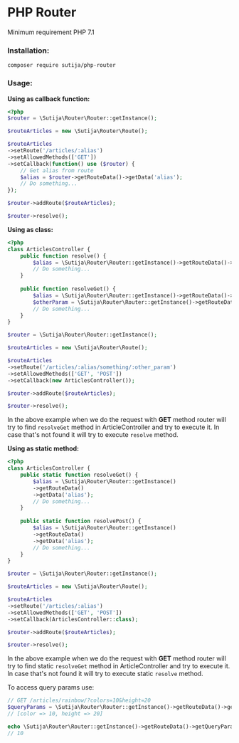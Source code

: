 # PHP Router

Minimum requirement PHP 7.1

### Installation:

`composer require sutija/php-router`

### Usage:

__Using as callback function:__

```php
<?php
$router = \Sutija\Router\Router::getInstance();

$routeArticles = new \Sutija\Router\Route();

$routeArticles
->setRoute('/articles/:alias')
->setAllowedMethods(['GET'])
->setCallback(function() use ($router) {
    // Get alias from route
    $alias = $router->getRouteData()->getData('alias');
    // Do something...
});

$router->addRoute($routeArticles);

$router->resolve();
```

__Using as class:__

```php
<?php
class ArticlesController {
    public function resolve() {
        $alias = \Sutija\Router\Router::getInstance()->getRouteData()->getData('alias');
        // Do something...
    }
    
    public function resolveGet() {
        $alias = \Sutija\Router\Router::getInstance()->getRouteData()->getData('alias');
        $otherParam = \Sutija\Router\Router::getInstance()->getRouteData()->getData('other_param');
        // Do something...
    }
}

$router = \Sutija\Router\Router::getInstance();

$routeArticles = new \Sutija\Router\Route();

$routeArticles
->setRoute('/articles/:alias/something/:other_param')
->setAllowedMethods(['GET', 'POST'])
->setCallback(new ArticlesController());

$router->addRoute($routeArticles);

$router->resolve();
```

In the above example when we do the request with __GET__ method router will try to find `resolveGet` method in ArticleController and try to execute it. In case that's not found it will try to execute `resolve` method.

__Using as static method:__


```php
<?php
class ArticlesController {
    public static function resolveGet() {
        $alias = \Sutija\Router\Router::getInstance()
        ->getRouteData()
        ->getData('alias');
        // Do something...
    }
    
    public static function resolvePost() {
        $alias = \Sutija\Router\Router::getInstance()
        ->getRouteData()
        ->getData('alias');
        // Do something...
    }
}

$router = \Sutija\Router\Router::getInstance();

$routeArticles = new \Sutija\Router\Route();

$routeArticles
->setRoute('/articles/:alias')
->setAllowedMethods(['GET', 'POST'])
->setCallback(ArticlesController::class);

$router->addRoute($routeArticles);

$router->resolve();
```

In the above example when we do the request with __GET__ method router will try to find static `resolveGet` method in ArticleController and try to execute it. In case that's not found it will try to execute static `resolve` method.

To access query params use:
```php
// GET /articles/rainbow/?colors=10&height=20
$queryParams = \Sutija\Router\Router::getInstance()->getRouteData()->getQueryParams();
// [color => 10, height => 20]

echo \Sutija\Router\Router::getInstance()->getRouteData()->getQueryParam('colors');
// 10
```

